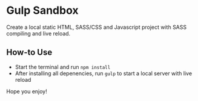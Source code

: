 # Gulp Sandbox
Create a local static HTML, SASS/CSS and Javascript project with SASS compiling and live reload.

## How-to Use
* Start the terminal and run `npm install`
* After installing all depenencies, run `gulp` to start a local server with live reload

Hope you enjoy!